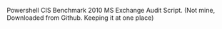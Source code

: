 Powershell CIS Benchmark 2010 MS Exchange Audit Script. (Not mine, Downloaded from Github. Keeping it at one place)
